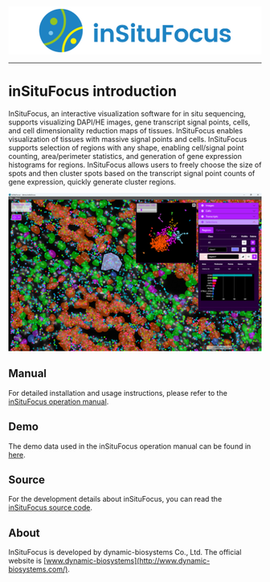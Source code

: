 ![logo](https://github.com/DynamicBiosystems/inSituFocus/blob/main/logo.png)

---

# inSituFocus introduction
InSituFocus, an interactive visualization software for in situ sequencing, supports visualizing DAPI/HE images, gene transcript signal points, cells, and cell dimensionality reduction maps of tissues. InSituFocus enables visualization of tissues with massive signal points and cells. InSituFocus supports selection of regions with any shape, enabling cell/signal point counting, area/perimeter statistics, and generation of gene expression histograms for regions. InSituFocus allows users to freely choose the size of spots and then cluster spots based on the transcript signal point counts of gene expression, quickly generate cluster regions.

![inSituFocus](https://github.com/DynamicBiosystems/inSituFocus/blob/main/inSituFocus.png)

## Manual
For detailed installation and usage instructions, please refer to the [inSituFocus operation manual](https://github.com/DynamicBiosystems/inSituFocus/blob/main/inSituFocus-v1.0.0_operation_manual.pdf).

## Demo
The demo data used in the inSituFocus operation manual can be found in [here](https://github.com/DynamicBiosystems/inSituFocus/tree/main/insitufocus_demo_data).

## Source
For the development details about inSituFocus, you can read the [inSituFocus source code](https://github.com/DynamicBiosystems/inSituFocus/tree/main/insitufocus).

## About
InSituFocus is developed by dynamic-biosystems Co., Ltd. The official website is [www.dynamic-biosystems](http://www.dynamic-biosystems.com/).
